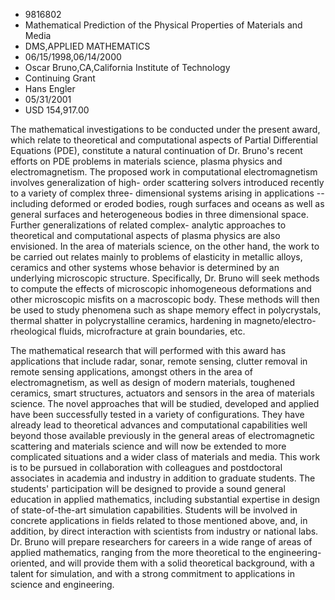 
* 9816802
* Mathematical Prediction of the Physical Properties of Materials and Media
* DMS,APPLIED MATHEMATICS
* 06/15/1998,06/14/2000
* Oscar Bruno,CA,California Institute of Technology
* Continuing Grant
* Hans Engler
* 05/31/2001
* USD 154,917.00

The mathematical investigations to be conducted under the present award, which
relate to theoretical and computational aspects of Partial Differential
Equations (PDE), constitute a natural continuation of Dr. Bruno's recent efforts
on PDE problems in materials science, plasma physics and electromagnetism. The
proposed work in computational electromagnetism involves generalization of high-
order scattering solvers introduced recently to a variety of complex three-
dimensional systems arising in applications -- including deformed or eroded
bodies, rough surfaces and oceans as well as general surfaces and heterogeneous
bodies in three dimensional space. Further generalizations of related complex-
analytic approaches to theoretical and computational aspects of plasma physics
are also envisioned. In the area of materials science, on the other hand, the
work to be carried out relates mainly to problems of elasticity in metallic
alloys, ceramics and other systems whose behavior is determined by an underlying
microscopic structure. Specifically, Dr. Bruno will seek methods to compute the
effects of microscopic inhomogeneous deformations and other microscopic misfits
on a macroscopic body. These methods will then be used to study phenomena such
as shape memory effect in polycrystals, thermal shatter in polycrystalline
ceramics, hardening in magneto/electro-rheological fluids, microfracture at
grain boundaries, etc.

The mathematical research that will performed with this award has applications
that include radar, sonar, remote sensing, clutter removal in remote sensing
applications, amongst others in the area of electromagnetism, as well as design
of modern materials, toughened ceramics, smart structures, actuators and sensors
in the area of materials science. The novel approaches that will be studied,
developed and applied have been successfully tested in a variety of
configurations. They have already lead to theoretical advances and computational
capabilities well beyond those available previously in the general areas of
electromagnetic scattering and materials science and will now be extended to
more complicated situations and a wider class of materials and media. This work
is to be pursued in collaboration with colleagues and postdoctoral associates in
academia and industry in addition to graduate students. The students'
participation will be designed to provide a sound general education in applied
mathematics, including substantial expertise in design of state-of-the-art
simulation capabilities. Students will be involved in concrete applications in
fields related to those mentioned above, and, in addition, by direct interaction
with scientists from industry or national labs. Dr. Bruno will prepare
researchers for careers in a wide range of areas of applied mathematics, ranging
from the more theoretical to the engineering-oriented, and will provide them
with a solid theoretical background, with a talent for simulation, and with a
strong commitment to applications in science and engineering.


